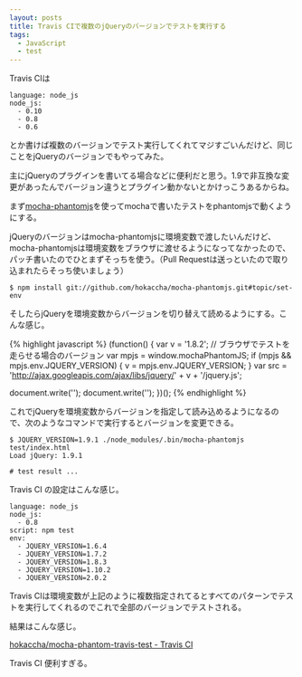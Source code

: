 ```yaml
---
layout: posts
title: Travis CIで複数のjQueryのバージョンでテストを実行する
tags:
  - JavaScript
  - test
---
```


Travis CIは

    language: node_js
    node_js:
      - 0.10
      - 0.8
      - 0.6

とか書けば複数のバージョンでテスト実行してくれてマジすごいんだけど、同じことをjQueryのバージョンでもやってみた。

主にjQueryのプラグインを書いてる場合などに便利だと思う。1.9で非互換な変更があったんでバージョン違うとプラグイン動かないとかけっこうあるからね。

まず[mocha-phantomjs](https://github.com/metaskills/mocha-phantomjs)を使ってmochaで書いたテストをphantomjsで動くようにする。

jQueryのバージョンはmocha-phantomjsに環境変数で渡したいんだけど、mocha-phantomjsは環境変数をブラウザに渡せるようになってなかったので、パッチ書いたのでひとまずそっちを使う。（Pull Requestは送っといたので取り込まれたらそっち使いましょう）

    $ npm install git://github.com/hokaccha/mocha-phantomjs.git#topic/set-env

そしたらjQueryを環境変数からバージョンを切り替えて読めるようにする。こんな感じ。

{% highlight javascript %}
(function() {
  var v = '1.8.2'; // ブラウザでテストを走らせる場合のバージョン
  var mpjs = window.mochaPhantomJS;
  if (mpjs && mpjs.env.JQUERY_VERSION) {
     v = mpjs.env.JQUERY_VERSION;
  }
  var src = 'http://ajax.googleapis.com/ajax/libs/jquery/' + v + '/jquery.js';

  document.write('<script src="' + src + '"></script>');
  document.write('<script>console.log("Load jQuery: " + $.fn.jquery)</script>');
})();
{% endhighlight %}

これでjQueryを環境変数からバージョンを指定して読み込めるようになるので、次のようなコマンドで実行するとバージョンを変更できる。

    $ JQUERY_VERSION=1.9.1 ./node_modules/.bin/mocha-phantomjs test/index.html
    Load jQuery: 1.9.1

    # test result ...

Travis CI の設定はこんな感じ。

    language: node_js
    node_js:
      - 0.8
    script: npm test
    env:
      - JQUERY_VERSION=1.6.4
      - JQUERY_VERSION=1.7.2
      - JQUERY_VERSION=1.8.3
      - JQUERY_VERSION=1.10.2
      - JQUERY_VERSION=2.0.2

Travis CIは環境変数が上記のように複数指定されてるとすべてのパターンでテストを実行してくれるのでこれで全部のバージョンでテストされる。

結果はこんな感じ。

[hokaccha/mocha-phantom-travis-test - Travis CI](https://travis-ci.org/hokaccha/mocha-phantom-travis-test/builds/10399660)

Travis CI 便利すぎる。
